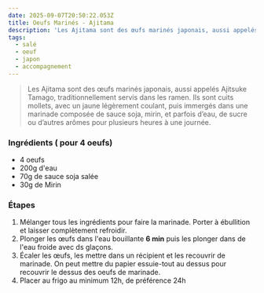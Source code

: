 ```yaml
---
date: 2025-09-07T20:50:22.053Z
title: Oeufs Marinés - Ajitama
description: 'Les Ajitama sont des œufs marinés japonais, aussi appelés Ajitsuke Tamago, traditionnellement servis dans les ramen.'
tags:
  - salé
  - oeuf
  - japon
  - accompagnement
---
```

> Les Ajitama sont des œufs marinés japonais, aussi appelés Ajitsuke Tamago, traditionnellement servis dans les ramen. Ils sont cuits mollets, avec un jaune légèrement coulant, puis immergés dans une marinade composée de sauce soja, mirin, et parfois d’eau, de sucre ou d’autres arômes pour plusieurs heures à une journée.


### Ingrédients ( pour 4 oeufs)

* 4 oeufs
* 200g d'eau
* 70g de sauce soja salée
* 30g de Mirin


### Étapes

1. Mélanger tous les ingrédients pour faire la marinade. Porter à ébullition et laisser complètement refroidir.
2. Plonger les œufs dans l'eau bouillante **6 min** puis les plonger dans de l'eau froide avec ds glaçons.
3. Écaler les œufs, les mettre dans un récipient et les recouvrir de marinade. On peut mettre du papier essuie-tout au dessus pour recouvrir le dessus des oeufs de marinade.
4. Placer au frigo au minimum 12h, de préférence 24h

